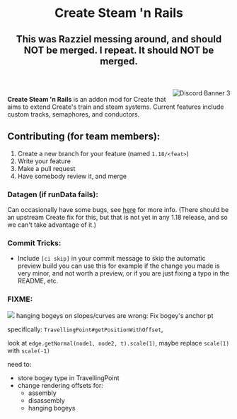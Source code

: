 
<h1 align="center">Create Steam 'n Rails</h1>
<h2 align="center">This was Razziel messing around, and should NOT be merged. I repeat. It should NOT be merged.</h2>
<br><br>
<img src="https://discordapp.com/api/guilds/706277846389227612/widget.png?style=banner3" alt="Discord Banner 3" align="right"/>

**Create Steam 'n Rails** is an addon mod for Create that aims to extend Create's train and steam systems. Current features include custom tracks, semaphores, and conductors.

## Contributing (for team members):
1. Create a new branch for your feature (named `1.18/<feat>`)
2. Write your feature
3. Make a pull request
4. Have somebody review it, and merge

### Datagen (if runData fails):
Can occasionally have some bugs, see [here](src/main/java/com/railwayteam/railways/mixin/README.md) for more info. (There should be an upstream Create fix for this, but that is not yet in any 1.18 release, and so we can't take advantage of it.)

### Commit Tricks:

- Include `[ci skip]` in your commit message to skip the automatic preview build
you can use this for example if the change you made is very minor, and not worth
a preview, or if you are just fixing a typo in the README, etc.

### FIXME:

![](screenshots/hanging_bogey_bug.png)
hanging bogeys on slopes/curves are wrong: Fix bogey's anchor pt

specifically: `TravellingPoint#getPositionWithOffset`,

look at `edge.getNormal(node1, node2, t).scale(1)`, maybe replace
`scale(1)` with `scale(-1)`

need to:
- store bogey type in TravellingPoint
- change rendering offsets for:
  - assembly
  - disassembly
  - hanging bogeys
